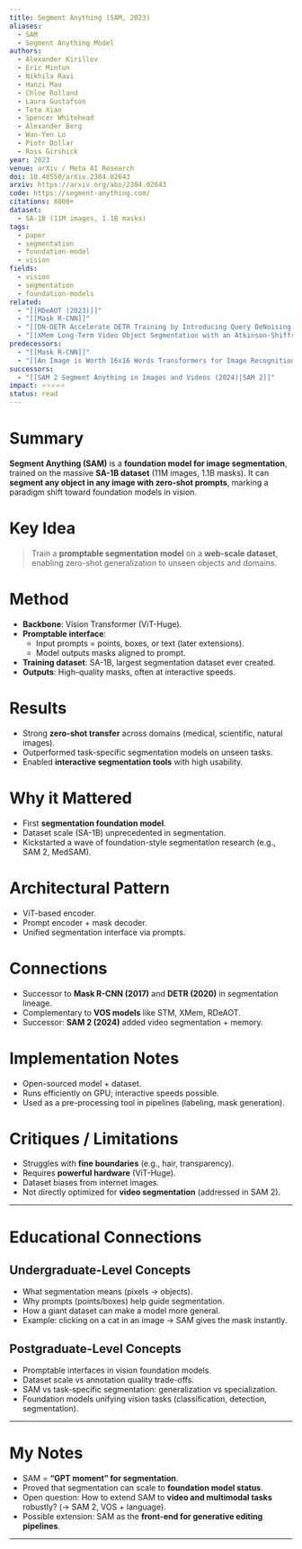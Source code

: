 ```yaml
---
title: Segment Anything (SAM, 2023)
aliases:
  - SAM
  - Segment Anything Model
authors:
  - Alexander Kirillov
  - Eric Mintun
  - Nikhila Ravi
  - Hanzi Mao
  - Chloe Rolland
  - Laura Gustafson
  - Tete Xiao
  - Spencer Whitehead
  - Alexander Berg
  - Wan-Yen Lo
  - Piotr Dollar
  - Ross Girshick
year: 2023
venue: arXiv / Meta AI Research
doi: 10.48550/arXiv.2304.02643
arxiv: https://arxiv.org/abs/2304.02643
code: https://segment-anything.com/
citations: 8000+
dataset:
  - SA-1B (11M images, 1.1B masks)
tags:
  - paper
  - segmentation
  - foundation-model
  - vision
fields:
  - vision
  - segmentation
  - foundation-models
related:
  - "[[RDeAOT (2023)]]"
  - "[[Mask R-CNN]]"
  - "[[DN-DETR Accelerate DETR Training by Introducing Query DeNoising (2022)|DN-DETR]]"
  - "[[XMem Long-Term Video Object Segmentation with an Atkinson-Shiffrin Memory Model (2022)|XMem]]"
predecessors:
  - "[[Mask R-CNN]]"
  - "[[An Image is Worth 16x16 Words Transformers for Image Recognition at Scale (ViT 2020 2021)|Vision Transformer]]"
successors:
  - "[[SAM 2 Segment Anything in Images and Videos (2024)|SAM 2]]"
impact: ⭐⭐⭐⭐⭐
status: read
---
```


# Summary
**Segment Anything (SAM)** is a **foundation model for image segmentation**, trained on the massive **SA-1B dataset** (11M images, 1.1B masks). It can **segment any object in any image with zero-shot prompts**, marking a paradigm shift toward foundation models in vision.

# Key Idea
> Train a **promptable segmentation model** on a **web-scale dataset**, enabling zero-shot generalization to unseen objects and domains.

# Method
- **Backbone**: Vision Transformer (ViT-Huge).  
- **Promptable interface**:  
  - Input prompts = points, boxes, or text (later extensions).  
  - Model outputs masks aligned to prompt.  
- **Training dataset**: SA-1B, largest segmentation dataset ever created.  
- **Outputs**: High-quality masks, often at interactive speeds.  

# Results
- Strong **zero-shot transfer** across domains (medical, scientific, natural images).  
- Outperformed task-specific segmentation models on unseen tasks.  
- Enabled **interactive segmentation tools** with high usability.  

# Why it Mattered
- First **segmentation foundation model**.  
- Dataset scale (SA-1B) unprecedented in segmentation.  
- Kickstarted a wave of foundation-style segmentation research (e.g., SAM 2, MedSAM).  

# Architectural Pattern
- ViT-based encoder.  
- Prompt encoder + mask decoder.  
- Unified segmentation interface via prompts.  

# Connections
- Successor to **Mask R-CNN (2017)** and **DETR (2020)** in segmentation lineage.  
- Complementary to **VOS models** like STM, XMem, RDeAOT.  
- Successor: **SAM 2 (2024)** added video segmentation + memory.  

# Implementation Notes
- Open-sourced model + dataset.  
- Runs efficiently on GPU; interactive speeds possible.  
- Used as a pre-processing tool in pipelines (labeling, mask generation).  

# Critiques / Limitations
- Struggles with **fine boundaries** (e.g., hair, transparency).  
- Requires **powerful hardware** (ViT-Huge).  
- Dataset biases from internet images.  
- Not directly optimized for **video segmentation** (addressed in SAM 2).  

---

# Educational Connections

## Undergraduate-Level Concepts
- What segmentation means (pixels → objects).  
- Why prompts (points/boxes) help guide segmentation.  
- How a giant dataset can make a model more general.  
- Example: clicking on a cat in an image → SAM gives the mask instantly.  

## Postgraduate-Level Concepts
- Promptable interfaces in vision foundation models.  
- Dataset scale vs annotation quality trade-offs.  
- SAM vs task-specific segmentation: generalization vs specialization.  
- Foundation models unifying vision tasks (classification, detection, segmentation).  

---

# My Notes
- SAM = **“GPT moment” for segmentation**.  
- Proved that segmentation can scale to **foundation model status**.  
- Open question: How to extend SAM to **video and multimodal tasks** robustly? (→ SAM 2, VOS + language).  
- Possible extension: SAM as the **front-end for generative editing pipelines**.  

---
